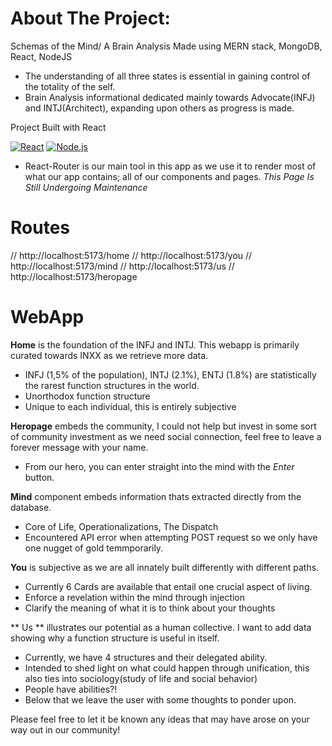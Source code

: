 # About The Project:
 Schemas of the Mind/ A Brain Analysis
Made using MERN stack, MongoDB, React, NodeJS
- The understanding of all three states is essential in gaining control of the totality of the self.
- Brain Analysis informational dedicated mainly towards Advocate(INFJ) and INTJ(Architect), expanding upon others as progress is made.

 Project Built with React

[![React](https://img.shields.io/badge/Made%20with-React-blue?logo=react)](https://reactjs.org/)
[![Node.js](https://img.shields.io/badge/Node.js-10.18-blue)](https://nodejs.org/)

- React-Router is our main tool in this app as we use it to render most of what our app contains; all of our components and pages.
*This Page Is Still Undergoing Maintenance*

# Routes 
// http://localhost:5173/home
// http://localhost:5173/you
// http://localhost:5173/mind
// http://localhost:5173/us
// http://localhost:5173/heropage

# WebApp
**Home** is the foundation of the INFJ and INTJ. This webapp is primarily curated towards INXX as we retrieve more data.
- INFJ (1,5% of the population), INTJ (2.1%), ENTJ (1.8%) are statistically the rarest function structures in the world.
- Unorthodox function structure
- Unique to each individual, this is entirely subjective 

**Heropage** embeds the community, I could not help but invest in some sort of community investment as we need social connection, feel free to leave a forever message with your name.
- From our hero, you can enter straight into the mind with the *Enter* button.

**Mind** component embeds information thats extracted directly from the database.
- Core of Life, Operationalizations, The Dispatch
- Encountered API error when attempting POST request so we only have one nugget of gold temmporarily.

**You** is subjective as we are all innately built differently with different paths. 
 - Currently 6 Cards are available that entail one crucial aspect of living.
 - Enforce a revelation within the mind through injection
 - Clarify the meaning of what it is to think about your thoughts

** Us ** illustrates our potential as a human collective. I want to add data showing why a function structure is useful in itself.
- Currently, we have 4 structures and their delegated ability.
- Intended to shed light on what could happen through unification, this also ties into sociology(study of life and social behavior)
- People have abilities?!
- Below that we leave the user with some thoughts to ponder upon.



Please feel free to let it be known any ideas that may have arose on your way out in our community!




